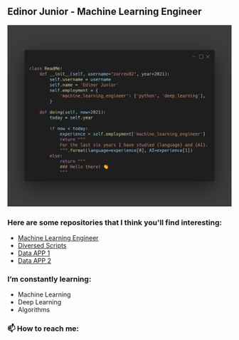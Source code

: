 ## Edinor Junior - Machine Learning Engineer
![](https://github.com/zorrex82/zorrex82/blob/main/aboutMe.png)
<!-- TO make screenshot of your code, copy below link:  
https://carbon.now.sh/ -->

### Here are some repositories that I think you'll find interesting:

* [Machine Learning Engineer]()
* [Diversed Scripts]()
* [Data APP 1]()
* [Data APP 2]()

### I’m constantly learning:

* Machine Learning
* Deep Learning
* Algorithms

### 📫 How to reach me:
